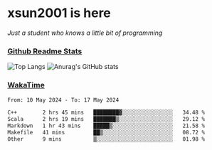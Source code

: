 # xsun2001 is here

*Just a student who knows a little bit of programming*

### [Github Readme Stats](https://github.com/anuraghazra/github-readme-stats)

![Top Langs](https://github-readme-stats.vercel.app/api/top-langs/?username=xsun2001&layout=compact&theme=radical) ![Anurag's GitHub stats](https://github-readme-stats.vercel.app/api?username=xsun2001&show_icons=true&theme=radical)

### [WakaTime](https://wakatime.com)

<!--START_SECTION:waka-->

```txt
From: 10 May 2024 - To: 17 May 2024

C++        2 hrs 45 mins   ████████▓░░░░░░░░░░░░░░░░   34.48 %
Scala      2 hrs 19 mins   ███████▒░░░░░░░░░░░░░░░░░   29.12 %
Markdown   1 hr 43 mins    █████▒░░░░░░░░░░░░░░░░░░░   21.58 %
Makefile   41 mins         ██▒░░░░░░░░░░░░░░░░░░░░░░   08.72 %
Other      9 mins          ▒░░░░░░░░░░░░░░░░░░░░░░░░   01.98 %
```

<!--END_SECTION:waka-->
